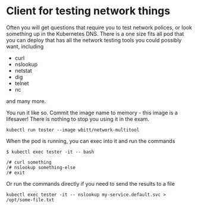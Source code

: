# Client for testing network things

Often you will get questions that require you to test network polices, or look something up in the Kubernetes DNS. There is a one size fits all pod that you can deploy that has all the network testing tools you could possibly want, including

* curl
* nslookup
* netstat
* dig
* telnet
* nc

and many more.

You run it like so. Commit the image name to memory - this image is a lifesaver! There is nothing to stop you using it in the exam.

```
kubectl run tester --image wbitt/network-multitool
```

When the pod is running, you can exec into it and run the commands

```
$ kubectl exec tester -it -- bash

/# curl something
/# nslookup something-else
/# exit
```

Or run the commands directly if you need to send the results to a file

```
kubectl exec tester -it -- nslookup my-service.default.svc > /opt/some-file.txt
```
